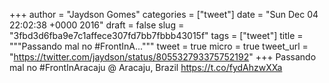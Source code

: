 
+++
author = "Jaydson Gomes"
categories = ["tweet"]
date = "Sun Dec 04 22:02:38 +0000 2016"
draft = false
slug = "3fbd3d6fba9e7c1affece307fd7bb7fbbb43015f"
tags = ["tweet"]
title = """Passando mal no #FrontInA..."""
tweet = true
micro = true
tweet_url = "https://twitter.com/jaydson/status/805532793375752192"
+++
Passando mal no #FrontInAracaju @ Aracaju, Brazil https://t.co/fydAhzwXXa
